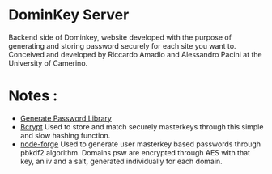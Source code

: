 # DominKey Server
Backend side of Dominkey, website developed with the purpose of generating and storing password securely for each site you want to. Conceived and developed by Riccardo Amadio and Alessandro Pacini at the University of Camerino.

# Notes :
* [Generate Password Library](https://github.com/brendanashworth/generate-password)
* [Bcrypt](https://www.npmjs.com/package/bcrypt) 
  Used to store and match securely masterkeys through this simple and slow hashing function.
* [node-forge](https://www.npmjs.com/package/node-forge)
  Used to generate user masterkey based passwords through pbkdf2 algorithm. Domains psw are encrypted through AES with that key, an iv and 
  a salt, generated individually for each domain.
